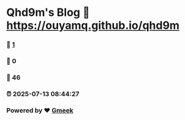 # Qhd9m's Blog :link: https://ouyamq.github.io/qhd9m 
### :page_facing_up: [1](https://ouyamq.github.io/qhd9m/tag.html) 
### :speech_balloon: 0 
### :hibiscus: 46 
### :alarm_clock: 2025-07-13 08:44:27 
### Powered by :heart: [Gmeek](https://github.com/Meekdai/Gmeek)

